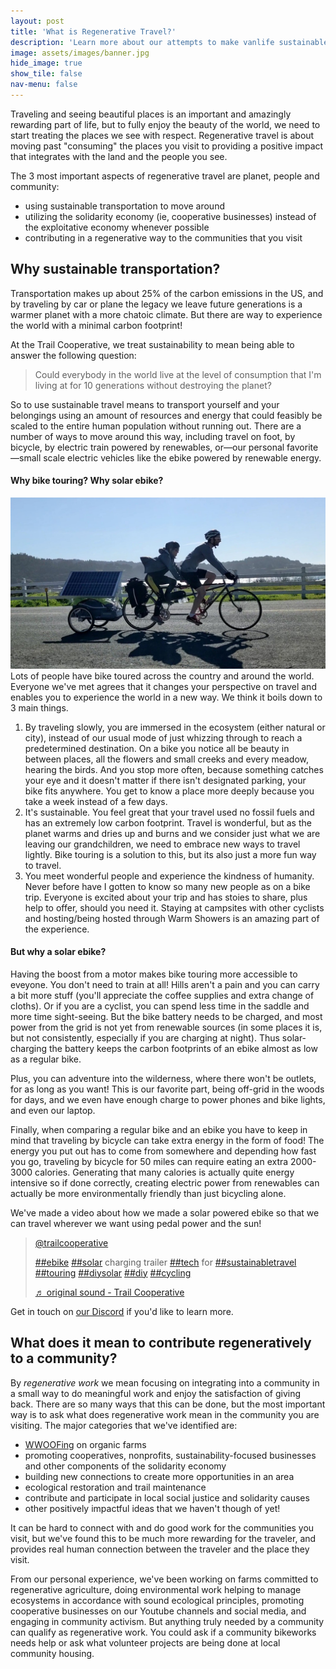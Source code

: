 ```yaml
---
layout: post
title: 'What is Regenerative Travel?'
description: 'Learn more about our attempts to make vanlife sustainable'
image: assets/images/banner.jpg
hide_image: true
show_tile: false
nav-menu: false
---
```


Traveling and seeing beautiful places is an important and amazingly rewarding part of life, but to fully enjoy the beauty of the world, we need to start treating the places we see with respect.  Regenerative travel is about moving past "consuming" the places you visit to providing a positive impact that integrates with the land and the people you see.

The 3 most important aspects of regenerative travel are planet, people and community:

- using sustainable transportation to move around
- utilizing the solidarity economy (ie, cooperative businesses) instead of the exploitative economy whenever possible
- contributing in a regenerative way to the communities that you visit



<h2>Why sustainable transportation? </h2>
<p>Transportation makes up about 25% of the carbon emissions in the US, and by traveling by car or plane the legacy we leave future generations is a warmer planet with a more chatoic climate. But there are way to experience the world with a minimal carbon footprint!

<p>At the Trail Cooperative, we treat sustainability to mean being able to answer the following question:</p>
<blockquote>Could everybody in the world live at the level of consumption that I'm living at for 10 generations without destroying the planet?  </blockquote>

<p>So to use sustainable travel means to transport yourself and your belongings using an amount of resources and energy that could feasibly be scaled to the entire human population without running out. There are a number of ways to move around this way, including travel on foot, by bicycle, by electric train powered by renewables, or&mdash;our personal favorite&mdash;small scale electric vehicles like the ebike powered by renewable energy.</p>

<h4>Why bike touring? Why solar ebike?</h4>

<p><span class="image left"><img src="assets/images/banner.jpg" alt="" /></span>
Lots of people have bike toured across the country and around the world. Everyone we've met agrees that it changes your perspective on travel and enables you to experience the world in a new way. We think it boils down to 3 main things.
</p>
<ol>
    <li> By traveling slowly, you are immersed in the ecosystem (either natural or city), instead of our usual mode of just whizzing through to reach a predetermined destination. On a bike you notice all be beauty in between places, all the flowers and small creeks and every meadow, hearing the birds. And you stop more often, because something catches your eye and it doesn't matter if there isn't designated parking, your bike fits anywhere. You get to know a place more deeply because you take a week instead of a few days.
    </li>
    <li>It's sustainable. You feel great that your travel used no fossil fuels and has an extremely low carbon footprint. Travel is wonderful, but as the planet warms and dries up and burns and we consider just what we are leaving our grandchildren, we need to embrace new ways to travel lightly. Bike touring is a solution to this, but its also just a more fun way to travel.
    </li>
    <li>
    You meet wonderful people and experience the kindness of humanity. Never before have I gotten to know so many new people as on a bike trip. Everyone is excited about your trip and has stoies to share, plus help to offer, should you need it. Staying at campsites with other cyclists and hosting/being hosted through Warm Showers is an amazing part of the experience.
    </li>
</ol>

<h4>But why a solar ebike? </h4>
<p>
    Having the boost from a motor makes bike touring more accessible to eveyone. You don't need to train at all! Hills aren't a pain and you can carry a bit more stuff (you'll appreciate the coffee supplies and extra change of cloths). Or if you are a cyclist, you can spend less time in the saddle and more time sight-seeing.  But the bike battery needs to be charged, and most power from the grid is not yet from renewable sources (in some places it is, but not consistently, especially if you are charging at night). Thus solar-charging the battery keeps the carbon footprints of an ebike almost as low as a regular bike.
</p>
<p>
    Plus, you can adventure into the wilderness, where there won't be outlets, for as long as you want! This is our favorite part, being off-grid in the woods for days, and we even have enough charge to power phones and bike lights, and even our laptop.
</p>
<p>
    Finally, when comparing a regular bike and an ebike you have to keep in mind that traveling by bicycle can take extra energy in the form of food!  The energy you put out has to come from somewhere and depending how fast you go, traveling by bicycle for 50 miles can require eating an extra 2000-3000 calories.  Generating that many calories is actually quite energy intensive so if done correctly, creating electric power from renewables can actually be more environmentally friendly than just bicycling alone.
</p>

<p>
    We've made a video about how we made a solar powered ebike so that we can travel wherever we want using pedal power and the sun!
</p>

<blockquote class="tiktok-embed" cite="https://www.tiktok.com/@trailcooperative/video/6998002872877206789" data-video-id="6998002872877206789" style="max-width: 605px;min-width: 325px;" > <section> <a target="_blank" title="@trailcooperative" href="https://www.tiktok.com/@trailcooperative">@trailcooperative</a> <p><a title="ebike" target="_blank" href="https://www.tiktok.com/tag/ebike">##ebike</a> <a title="solar" target="_blank" href="https://www.tiktok.com/tag/solar">##solar</a> charging trailer <a title="tech" target="_blank" href="https://www.tiktok.com/tag/tech">##tech</a> for <a title="sustainabletravel" target="_blank" href="https://www.tiktok.com/tag/sustainabletravel">##sustainabletravel</a> <a title="touring" target="_blank" href="https://www.tiktok.com/tag/touring">##touring</a> <a title="diysolar" target="_blank" href="https://www.tiktok.com/tag/diysolar">##diysolar</a> <a title="diy" target="_blank" href="https://www.tiktok.com/tag/diy">##diy</a> <a title="cycling" target="_blank" href="https://www.tiktok.com/tag/cycling">##cycling</a></p> <a target="_blank" title="♬ original sound - Trail Cooperative" href="https://www.tiktok.com/music/original-sound-6998002589182790405">♬ original sound - Trail Cooperative</a> </section> </blockquote> <script async src="https://www.tiktok.com/embed.js"></script>
<p> Get in touch on <a href="https://discord.gg/6VbCwAcHwg">our Discord</a> if you'd like to learn more.</p>


<h2>What does it mean to contribute regeneratively to a community?</h2>


<p>By <em>regenerative work</em> we mean focusing on integrating into a community in a small way to do meaningful work and enjoy the satisfaction of giving back.  There are so many ways that this can be done, but the most important way is to ask what does regenerative work mean in the community you are visiting. The major categories that we've identified are:</p>

<ul>
    <li><a href="">WWOOFing</a> on organic farms</li>
    <li>promoting cooperatives, nonprofits, sustainability-focused businesses and other components of the solidarity economy</li>
    <li>building new connections to create more opportunities in an area</li>
    <li>ecological restoration and trail maintenance</li>
    <li>contribute and participate in local social justice and solidarity causes</li>
    <li>other positively impactful ideas that we haven't though of yet!</li>
</ul>

It can be hard to connect with and do good work for the communities you visit, but we've found this to be much more rewarding for the traveler, and provides real human connection between the traveler and the place they visit.


<p>From our personal experience, we've been working on farms committed to regenerative agriculture, doing environmental work helping to manage ecosystems in accordance with sound ecological principles, promoting cooperative businesses on our Youtube channels and social media, and engaging in community activism. But anything truly needed by a community can qualify as regenerative work. You could ask if a community bikeworks needs help or ask what volunteer projects are being done at local community housing.</p>